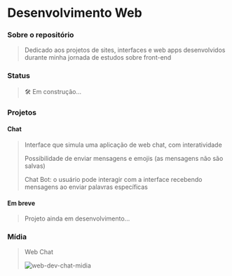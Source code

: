 # Desenvolvimento Web

<h3>Sobre o repositório</h3>

>Dedicado aos projetos de sites, interfaces e web apps desenvolvidos durante minha jornada de estudos sobre front-end
<h3>Status</h3>

>🛠 Em construção...

<h3>Projetos</h3>

<h4>Chat</h4>

>Interface que simula uma aplicação de web chat, com interatividade
>
>Possibilidade de enviar mensagens e emojis (as mensagens não são salvas)
>
>Chat Bot: o usuário pode interagir com a interface recebendo mensagens ao enviar palavras específicas



<h4>Em breve</h4>

>Projeto ainda em desenvolvimento...

<h3>Mídia</h3>

> Web Chat
>
>![web-dev-chat-midia](https://user-images.githubusercontent.com/90214509/144285671-83ad2092-a17e-48c8-ad3a-669aaf3f5994.png)
>
>




